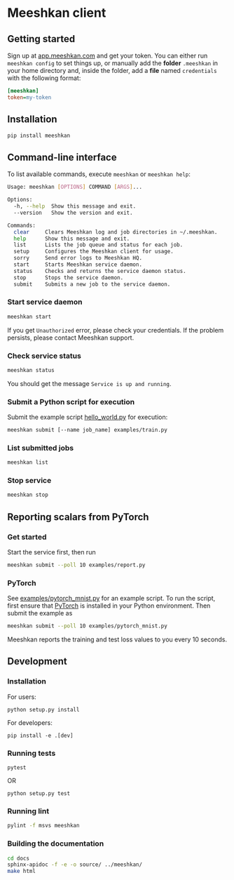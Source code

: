 # Meeshkan client

## Getting started
Sign up at [app.meeshkan.com](https://app.meeshkan.com) and get your token.
You can either run `meeshkan config` to set things up, or manually add the **folder** `.meeshkan` in your home directory and, inside the folder, add a **file** named `credentials` with the following format:
```ini
[meeshkan]
token=my-token
```

## Installation
```bash
pip install meeshkan
```

## Command-line interface
To list available commands, execute `meeshkan` or `meeshkan help`:
```bash
Usage: meeshkan [OPTIONS] COMMAND [ARGS]...

Options:
  -h, --help  Show this message and exit.
  --version   Show the version and exit.

Commands:
  clear     Clears Meeshkan log and job directories in ~/.meeshkan.
  help      Show this message and exit.
  list      Lists the job queue and status for each job.
  setup     Configures the Meeshkan client for usage.
  sorry     Send error logs to Meeshkan HQ.
  start     Starts Meeshkan service daemon.
  status    Checks and returns the service daemon status.
  stop      Stops the service daemon.
  submit    Submits a new job to the service daemon.
```

### Start service daemon
```bash
meeshkan start
```
If you get `Unauthorized` error, please check your credentials. If the problem persists, please contact Meeshkan support.

### Check service status
```bash
meeshkan status
```
You should get the message `Service is up and running`.

### Submit a Python script for execution
Submit the example script [hello_world.py](./examples/hello_world.py) for execution:
```bash
meeshkan submit [--name job_name] examples/train.py
```

### List submitted jobs
```bash
meeshkan list
```

### Stop service
```bash
meeshkan stop
```

## Reporting scalars from PyTorch

### Get started
Start the service first, then run
``` bash
meeshkan submit --poll 10 examples/report.py
```

### PyTorch
See [examples/pytorch_mnist.py](./examples/pytorch_mnist.py) for an example script. To run the script,
first ensure that [PyTorch]() is installed in your Python environment. Then submit the example as
 ```bash
meeshkan submit --poll 10 examples/pytorch_mnist.py
```
Meeshkan reports the training and test loss values to you every 10 seconds.


## Development

### Installation
For users:
```{bash}
python setup.py install
```

For developers:
```{bash}
pip install -e .[dev]
```

### Running tests
```{bash}
pytest
```

OR

```{bash}
python setup.py test
```

### Running lint
```bash
pylint -f msvs meeshkan
```

### Building the documentation
```bash
cd docs
sphinx-apidoc -f -e -o source/ ../meeshkan/
make html
```